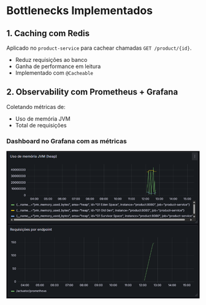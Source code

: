 # Bottlenecks Implementados

## 1. Caching com Redis

Aplicado no `product-service` para cachear chamadas `GET /product/{id}`.

- Reduz requisições ao banco
- Ganha de performance em leitura
- Implementado com `@Cacheable`

## 2. Observability com Prometheus + Grafana

Coletando métricas de:

- Uso de memória JVM
- Total de requisições

### Dashboard no Grafana com as métricas

![Dashboard no Grafana](img/grafana.png)
